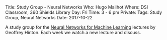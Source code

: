 Title: Study Group - Neural Networks
Who: Hugo Mailhot
Where: DSI Classroom, 360 Shields Library
Day: Fri
Time: 3 - 6 pm
Private:
Tags: Study Group, Neural Networks
Date: 2017-10-22

A study group for the [Neural Networks for Machine Learning][1] lectures by
Geoffrey Hinton. Each week we watch a new lecture and discuss.

[1]: https://www.youtube.com/playlist?list=PLoRl3Ht4JOcdU872GhiYWf6jwrk_SNhz9
